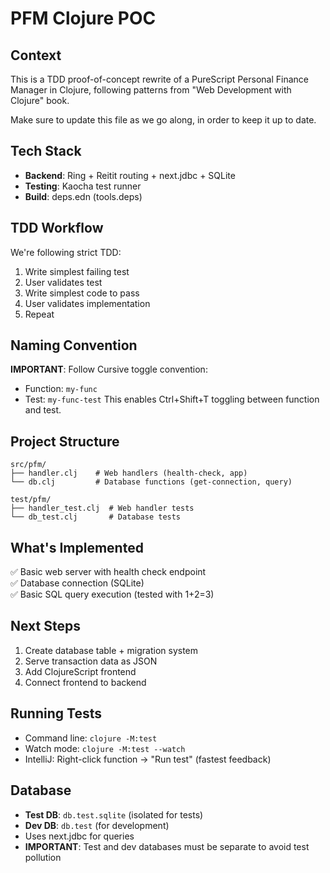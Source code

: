 # PFM Clojure POC

## Context
This is a TDD proof-of-concept rewrite of a PureScript Personal Finance Manager in Clojure, following patterns from "Web Development with Clojure" book.

Make sure to update this file as we go along, in order to keep it up to date.

## Tech Stack
- **Backend**: Ring + Reitit routing + next.jdbc + SQLite
- **Testing**: Kaocha test runner
- **Build**: deps.edn (tools.deps)

## TDD Workflow
We're following strict TDD:
1. Write simplest failing test
2. User validates test
3. Write simplest code to pass
4. User validates implementation
5. Repeat

## Naming Convention
**IMPORTANT**: Follow Cursive toggle convention:
- Function: `my-func` 
- Test: `my-func-test`
This enables Ctrl+Shift+T toggling between function and test.

## Project Structure
```
src/pfm/
├── handler.clj    # Web handlers (health-check, app)
└── db.clj         # Database functions (get-connection, query)

test/pfm/
├── handler_test.clj  # Web handler tests
└── db_test.clj       # Database tests
```

## What's Implemented
✅ Basic web server with health check endpoint  
✅ Database connection (SQLite)  
✅ Basic SQL query execution (tested with 1+2=3)  

## Next Steps
1. Create database table + migration system
2. Serve transaction data as JSON
3. Add ClojureScript frontend
4. Connect frontend to backend

## Running Tests
- Command line: `clojure -M:test`
- Watch mode: `clojure -M:test --watch`
- IntelliJ: Right-click function → "Run test" (fastest feedback)

## Database
- **Test DB**: `db.test.sqlite` (isolated for tests)
- **Dev DB**: `db.test` (for development)
- Uses next.jdbc for queries
- **IMPORTANT**: Test and dev databases must be separate to avoid test pollution